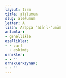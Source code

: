 ```yaml
---
layout: term
title: alelumum
slug: alelumum
letter: A
lisan: Arapça ʿalā'l-ʿumūm
anlamlar:
- genellikle
ozellikler:
- - zarf
  - eskimiş
ornekler:
- - ''
orneklerkaynak:
- - ''
---
```


